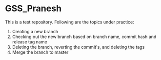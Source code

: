 GSS_Pranesh
===========

This is a test repository. Following are the topics under practice:

1. Creating a new branch
2. Checking out the new branch based on branch name, commit hash and release tag name
3. Deleting the branch, reverting the commit's, and deleting the tags
4. Merge the branch to master

